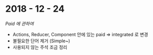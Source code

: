 # 2018 - 12 - 24


*Paid 에 관하여*

- Actions, Reducer, Component 안에 있는 paid => integrated 로 변경
- 불필요한 단어 제거 (Simple~)
- 사용되지 않는 주석 조금 정리
